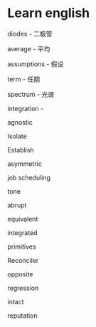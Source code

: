 # Learn english

diodes - 二极管

average - 平均

assumptions - 假设

term - 任期

spectrum - 光谱

integration - 

agnostic

Isolate

Establish

asymmetric

job scheduling

tone

abrupt

equivalent

integrated

primitives

Reconciler

opposite

regression

intact

reputation